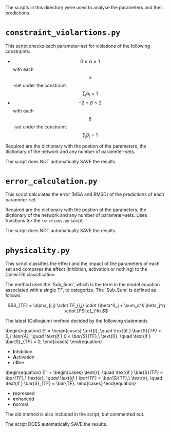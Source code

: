 The scripts in this directory were used to analyse the parameters and their predictions.

# `constraint_violartions.py`
This script checks each parameter-set for violations of the following constraints:
- $$0 \le \alpha \le 1$$ with each $$\alpha$$-set under the constraint: $$\sum_i \alpha_i = 1$$
- $$-2 \le \beta \le 2$$ with each $$\beta$$-set under the constraint: $$\sum_j \beta_j = 1$$


Required are the dictionary with the postion of the parameters, the dictionary of the network and any number of parameter-sets. 

The script does NOT automatically SAVE the results.

# `error_calculation.py`
This script calculates the error (MSA and RMSD) of the predictions of each parameter-set.

Required are the dictionary with the postion of the parameters, the dictionary of the network and any number of parameter-sets. 
Uses functions for the `functions.py` script.

The script does NOT automatically SAVE the results.

# `physicality.py`
This script classifies the effect and the impact of the parameters of each set and compares the effect (inhibtion, activation or nothing)
to the CollecTRI classification.

The method uses the 'Sub_Sum', which is the term in the model equation associated with a single TF, to categorize. The 'Sub_Sum' is 
defined as follows

$$S_{TF} = \alpha_{i,j} \cdot TF_{i,j} \cdot (\beta^0_j + \sum_q^k \beta_j^q \cdot [PSite]_j^k).$$

The latest (Colloqium) method decided by the following statements

\begin{equation}
E' = \begin{cases}
	\text{I}, \quad \text{if } \bar{S}_{TF} < 0,\\
	\text{A}, \quad \text{if } 0 < \bar{S}_{TF},\\
	\text{0}, \quad \text{if } \bar{S}_{TF} = 0,
	\end{cases} 
\end{equation}
- **I**nhibition
- **A**ctivation
- n**0**ne

\begin{equation}
E'' = \begin{cases}
	\text{r}, \quad \text{if } \bar{S}_{TF} < \bar{TF},\\
	\text{e}, \quad \text{if } \bar{TF} < \bar{S}_{TF},\\
	\text{n}, \quad \text{if } \bar{S}_{TF} = \bar{TF}.
	\end{cases} 
\end{equation}
- **r**epressed
- **e**nhanced
- **n**ormal

The old method is also included in the script, but commented out.

The script DOES automatically SAVE the results.
